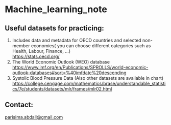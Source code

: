# Machine_learning_note
## Useful datasets for practicing:
1. Includes data and metadata for OECD countries and selected non-member economies( you can choose different categories such as Health, Labour, Finance, ...)<br>
https://stats.oecd.org/  <br>
2. The World Economic Outlook (WEO) database <br>
https://www.imf.org/en/Publications/SPROLLS/world-economic-outlook-databases#sort=%40imfdate%20descending <br>
3. Systolic Blood Pressure Data (Also other datasets are available in chart) <br>
https://college.cengage.com/mathematics/brase/understandable_statistics/7e/students/datasets/mlr/frames/mlr02.html <br>

## Contact: 
parisima.abdali@gmail.com
